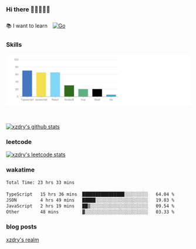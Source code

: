 ### Hi there 👋👋👋👋👋

 :books: I want to learn <a href="https://go.dev/" target="_blank"><img style="margin: 10px" src="https://profilinator.rishav.dev/skills-assets/go-original.svg" alt="Go" height="50" /></a>  

### Skills
![](img/2022-09-05-22-04-20.png)

<br />

[![xzdry's github stats](https://github-readme-stats.vercel.app/api?username=xzdry&count_private=true&show_icons=true&theme=vue)](https://github.com/xzdry)

### leetcode
[![xzdry's leetcode stats](https://leetcard.jacoblin.cool/xzdry-2?theme=light&font=Anek%20Kannada&site=cn)](https://leetcode.cn/u/xzdry-2/)

### wakatime
<!--START_SECTION:waka-->

```text
Total Time: 23 hrs 33 mins

TypeScript   15 hrs 36 mins  ████████████████░░░░░░░░░   64.04 %
JSON         4 hrs 49 mins   █████░░░░░░░░░░░░░░░░░░░░   19.83 %
JavaScript   2 hrs 19 mins   ██▒░░░░░░░░░░░░░░░░░░░░░░   09.54 %
Other        48 mins         ▓░░░░░░░░░░░░░░░░░░░░░░░░   03.33 %
```

<!--END_SECTION:waka-->

### blog posts
[xzdry's realm](https://www.justdry.net/)
